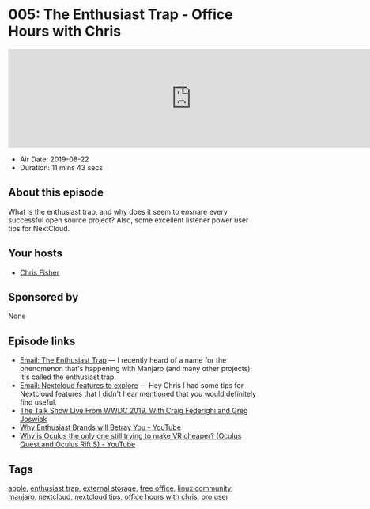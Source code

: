 # 005: The Enthusiast Trap - Office Hours with Chris

<iframe src="https://player.fireside.fm/v2/WTrMvATU+vzSVFbsB?theme=dark" width="740" height="200" frameborder="0" scrolling="no"></iframe>

* Air Date: 2019-08-22
* Duration: 11 mins 43 secs

## About this episode

What is the enthusiast trap, and why does it seem to ensnare every successful open source project? Also, some excellent listener power user tips for NextCloud. 

## Your hosts
* [Chris Fisher](https://extras.show//hosts/chrislas)

## Sponsored by

None



## Episode links

  * [Email: The Enthusiast Trap](https://slexy.org/view/s20YeO5kh5 "Email: The Enthusiast Trap") — I recently heard of a name for the phenomenon that's happening with Manjaro (and many other projects): it's called the enthusiast trap. 
  * [Email: Nextcloud features to explore](https://slexy.org/view/s2kwudq1Zn "Email: Nextcloud features to explore") — Hey Chris I had some tips for Nextcloud features that I didn't hear mentioned that you would definitely find useful.
  * [The Talk Show Live From WWDC 2019, With Craig Federighi and Greg Joswiak](https://daringfireball.net/2019/06/the_talk_show_live_from_wwdc_2019 "The Talk Show Live From WWDC 2019, With Craig Federighi and Greg Joswiak")
  * [Why Enthusiast Brands will Betray You - YouTube](https://www.youtube.com/watch?v=FJgTKx-rg18 "Why Enthusiast Brands will Betray You - YouTube")
  * [Why is Oculus the only one still trying to make VR cheaper? (Oculus Quest and Oculus Rift S) - YouTube](https://www.youtube.com/watch?v=YpVLmME2n1M "Why is Oculus the only one still trying to make VR cheaper? \(Oculus Quest and Oculus Rift S\) - YouTube")



## Tags

[apple](https://extras.show//tags/apple), [enthusiast trap](https://extras.show//tags/enthusiast%20trap), [external storage](https://extras.show//tags/external%20storage), [free office](https://extras.show//tags/free%20office), [linux community](https://extras.show//tags/linux%20community), [manjaro](https://extras.show//tags/manjaro), [nextcloud](https://extras.show//tags/nextcloud), [nextcloud tips](https://extras.show//tags/nextcloud%20tips), [office hours with chris](https://extras.show//tags/office%20hours%20with%20chris), [pro user](https://extras.show//tags/pro%20user)